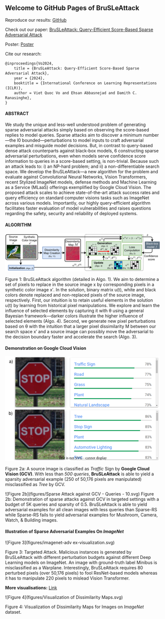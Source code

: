 ## Welcome to GitHub Pages of BruSLeAttack

Reproduce our results: [GitHub](https://github.com/BruSLiAttack/BruSLiAttack.github.io)

Check out our paper: [BruSLeAttack: Query-Efficient Score-Based Sparse Adversarial Attack](https://openreview.net/forum?id=PAfnMGXief)

Poster: [Poster](...)

Cite our research: 
```
@inproceedings{Vo2024,
    title = {BruSLeAttack: Query-Efficient Score-Based Sparse Adversarial Attack},
    year = {2024},
    booktitle = {International Conference on Learning Representations (ICLR)},
    author = Viet Quoc Vo and Ehsan Abbasnejad and Damith C. Ranasinghe},
}
```

#### ABSTRACT

We study the unique and less-well understood problem of generating sparse adversarial attacks simply based on observing the score-based replies to model queries. Sparse attacks aim to discover a minimum number—the l0 bounded—perturbations to model inputs to craft adversarial examples and misguide model decisions. But, in contrast to query-based dense attack counterparts against black-box models, 6 constructing sparse adversarial perturbations, even when models serve confidence score information to queries in a score-based setting, is non-trivial. Because such an attack leads to: i) an NP-hard problem; and ii) a non-differentiable search space. We develop the BruSLeAttack—a new algorithm for the problem and evaluate against Convolutional Neural Networks, Vision Transformers, recent Stylized ImageNet models, defense methods and Machine Learning as a Service (MLaaS) offerings exemplified by Google Cloud Vision. The proposed attack scales to achieve state-of-the-art attack success rates and query efficiency on standard computer visions tasks such as ImageNet across various models. Importantly, our highly query-efficient algorithm facilitates faster evaluation of model vulnerabilities and raises questions regarding the safety, security and reliability of deployed systems.

#### ALGORITHM

![Figure 1](figures/method_diagram.svg)

Figure 1: BruSLeAttack algorithm (detailed in Algo. 1). We aim to determine a set of pixels to replace in the source image x by corresponding pixels in a synthetic color image x′. In the solution, binary matrix u(t), white and black colors denote replaced and non-replaced pixels of the source image, respectively. First, our intuition is to retain useful elements in the solution u(t) by learning from historical pixel manipulations. We explore and learn the influence of selected elements by capturing it with θ using a general Bayesian framework—darker colors illustrate the higher influence of selected elements (Algo. 4). Second, we generate new pixel perturbations based on θ with the intuition that a larger pixel dissimilarity M between our search space x′ and a source image can possibly move the adversarial to the decision boundary faster and accelerate the search (Algo. 3).

#### Demonstration on Google Cloud Vision
![Figure 2a](figures/gcv_example_stop_sign_small.svg)

Figure 2a: A source image is classified as _Traffic_ Sign by __Google Cloud Vision (GCV)__. With less than _500 queries_, __BruSLeAttack__ is able to yield a sparsity adversarial example (250 of 50,176 pixels are manipulated) misclassified as _Tree_ by GCV.

![Figure 2b](figures/Sparse Attack against GCV - Queries - 10.svg)
Figure 2b: Demonstration of sparse attacks against GCV in targeted settings with a budget of 5K queries and sparsity of $0.5% ≈ 250/(224×224)$. BruSLeAttack is able to yield adversarial examples for all clean images with less queries than Sparse-RS while Sparse-RS fails to yield adversarial examples for Mushroom, Camera,
Watch, & Building images.

#### Illustration of Sparse Adversarial Examples On _ImageNet_

![Figure 3](figures/imagenet-adv ex-visualization.svg)

Figure  3: Targeted Attack. Malicious instances is generated by BruSLeAttack with different perturbation budgets against different Deep Learning models on ImageNet. An image with ground-truth label Minibus is misclassified as a Warplane. Interestingly, BruSLeAttack requires 80 perturbed pixels (over 50,176 pixels) to fool ResNet-based models whereas it has to manipulate 220 pixels to mislead Vision Transformer.

__More visualisations:__ [Link](https://nbviewer.org/github/BruSLiAttack/BruSLiAttack.github.io/blob/main/Visualisation.ipynb)

![Figure 4](figures/Visualization of Dissimilarity Maps.svg)

Figure  4: Visualization of Dissimilarity Maps for Images on _ImageNet_ dataset.
